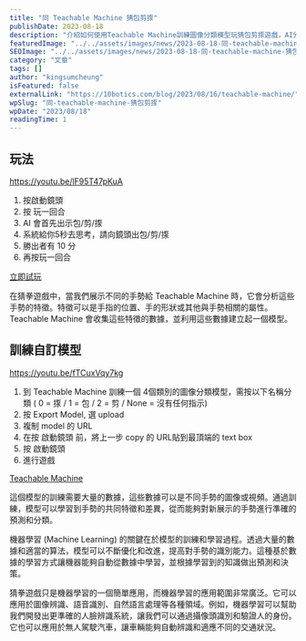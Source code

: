 ```yaml
---
title: "同 Teachable Machine 猜包剪揼"
publishDate: 2023-08-18
description: "介紹如何使用Teachable Machine訓練圖像分類模型玩猜包剪揼遊戲，AI分析手勢特徵進行預測，展示機器學習在圖像識別領域的應用和訓練過程。"
featuredImage: "../../assets/images/news/2023-08-18-同-teachable-machine-猜包剪揼/image1.png"
SEOImage: "../../assets/images/news/2023-08-18-同-teachable-machine-猜包剪揼/image1.png"
category: "文章"
tags: []
author: "kingsumcheung"
isFeatured: false
externalLink: "https://10botics.com/blog/2023/08/16/teachable-machine/"
wpSlug: "同-teachable-machine-猜包剪揼"
wpDate: "2023/08/18"
readingTime: 1
---
```


## 玩法

https://youtu.be/lF95T47pKuA

1. 按啟動鏡頭
2. 按 玩一回合
3. AI 會首先出示包/剪/揼
4. 系統給你5秒去思考，請向鏡頭出包/剪/揼
5. 勝出者有 10 分
6. 再按玩一回合

[立即試玩](https://play.10botics.com)

在猜拳遊戲中，當我們展示不同的手勢給 Teachable Machine 時，它會分析這些手勢的特徵。特徵可以是手指的位置、手的形狀或其他與手勢相關的屬性。Teachable Machine 會收集這些特徵的數據，並利用這些數據建立起一個模型。

## 訓練自訂模型

https://youtu.be/fTCuxVqy7kg

1. 到 Teachable Machine 訓練一個 4個類別的圖像分類模型，需按以下名稱分類 ( 0 = 揼 / 1 = 包 / 2 = 剪 / None = 沒有任何指示)
2. 按 Export Model, 選 upload
3. 複制 model 的 URL
4. 在按 啟動鏡頭 前，將上一步 copy 的 URL貼到最頂端的 text box
5. 按 啟動鏡頭
6. 進行遊戲

[Teachable Machine](https://teachablemachine.withgoogle.com/train/image)

這個模型的訓練需要大量的數據，這些數據可以是不同手勢的圖像或視頻。通過訓練，模型可以學習到手勢的共同特徵和差異，從而能夠對新展示的手勢進行準確的預測和分類。

機器學習 (Machine Learning) 的關鍵在於模型的訓練和學習過程。透過大量的數據和適當的算法，模型可以不斷優化和改進，提高對手勢的識別能力。這種基於數據的學習方式讓機器能夠自動從數據中學習，並根據學習到的知識做出預測和決策。

猜拳遊戲只是機器學習的一個簡單應用，而機器學習的應用範圍非常廣泛。它可以應用於圖像辨識、語音識別、自然語言處理等各種領域。例如，機器學習可以幫助我們開發出更準確的人臉辨識系統，讓我們可以通過攝像頭識別和驗證人的身份。它也可以應用於無人駕駛汽車，讓車輛能夠自動辨識和適應不同的交通狀況。
